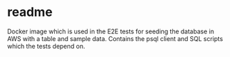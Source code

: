 # readme

Docker image which is used in the E2E tests for seeding the database in AWS with a table and sample data.
Contains the psql client and SQL scripts which the tests depend on.
